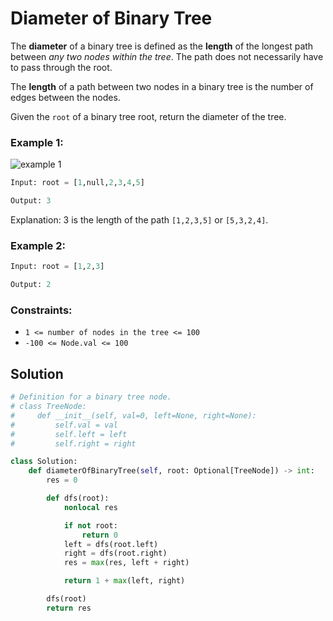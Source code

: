 # Diameter of Binary Tree 
The **diameter** of a binary tree is defined as the **length** of the longest path between *any two nodes within the tree*. The path does not necessarily have to pass through the root.

The **length** of a path between two nodes in a binary tree is the number of edges between the nodes.

Given the `root` of a binary tree root, return the diameter of the tree.

### Example 1:

![example 1](https://imagedelivery.net/CLfkmk9Wzy8_9HRyug4EVA/90e1d7a0-4322-4c5d-c59b-dde2bf92bb00/public)
```python
Input: root = [1,null,2,3,4,5]

Output: 3
```
Explanation: 3 is the length of the path `[1,2,3,5]` or `[5,3,2,4]`.


### Example 2:
```python
Input: root = [1,2,3]

Output: 2
```

### Constraints:
- `1 <= number of nodes in the tree <= 100`
- `-100 <= Node.val <= 100`

## Solution
```python
# Definition for a binary tree node.
# class TreeNode:
#     def __init__(self, val=0, left=None, right=None):
#         self.val = val
#         self.left = left
#         self.right = right

class Solution:
    def diameterOfBinaryTree(self, root: Optional[TreeNode]) -> int:
        res = 0

        def dfs(root):
            nonlocal res

            if not root:
                return 0
            left = dfs(root.left)
            right = dfs(root.right)
            res = max(res, left + right)

            return 1 + max(left, right)

        dfs(root)
        return res
```